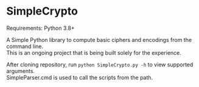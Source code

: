 # SimpleCrypto   
Requirements: Python 3.8+   

A Simple Python library to compute basic ciphers and encodings from the command line.   
This is an ongoing project that is being built solely for the experience.

After cloning repository, run ```python SimpleCrypto.py -h``` to view supported arguments.   
SimpleParser.cmd is used to call the scripts from the path.
